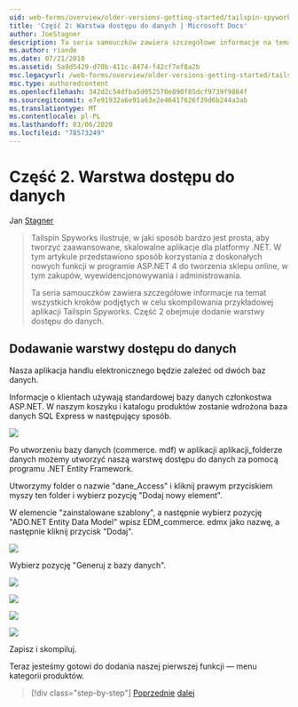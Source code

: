 ```yaml
---
uid: web-forms/overview/older-versions-getting-started/tailspin-spyworks/tailspin-spyworks-part-2
title: 'Część 2: Warstwa dostępu do danych | Microsoft Docs'
author: JoeStagner
description: Ta seria samouczków zawiera szczegółowe informacje na temat wszystkich kroków podjętych w celu skompilowania przykładowej aplikacji Tailspin Spyworks. Część 2 obejmuje dodanie warstwy dostępu do danych.
ms.author: riande
ms.date: 07/21/2010
ms.assetid: 5a9d5429-d70b-411c-8474-f42cf7ef8a2b
msc.legacyurl: /web-forms/overview/older-versions-getting-started/tailspin-spyworks/tailspin-spyworks-part-2
msc.type: authoredcontent
ms.openlocfilehash: 342d2c54dfba5d052570e890f85dcf9739f9884f
ms.sourcegitcommit: e7e91932a6e91a63e2e46417626f39d6b244a3ab
ms.translationtype: MT
ms.contentlocale: pl-PL
ms.lasthandoff: 03/06/2020
ms.locfileid: "78573249"
---
```

# <a name="part-2-data-access-layer"></a>Część 2. Warstwa dostępu do danych

Jan [Stagner](https://github.com/JoeStagner)

> Tailspin Spyworks ilustruje, w jaki sposób bardzo jest prosta, aby tworzyć zaawansowane, skalowalne aplikacje dla platformy .NET. W tym artykule przedstawiono sposób korzystania z doskonałych nowych funkcji w programie ASP.NET 4 do tworzenia sklepu online, w tym zakupów, wyewidencjonowywania i administrowania.
> 
> Ta seria samouczków zawiera szczegółowe informacje na temat wszystkich kroków podjętych w celu skompilowania przykładowej aplikacji Tailspin Spyworks. Część 2 obejmuje dodanie warstwy dostępu do danych.

## <a id="_Toc260221668"></a>Dodawanie warstwy dostępu do danych

Nasza aplikacja handlu elektronicznego będzie zależeć od dwóch baz danych.

Informacje o klientach używają standardowej bazy danych członkostwa ASP.NET. W naszym koszyku i katalogu produktów zostanie wdrożona baza danych SQL Express w następujący sposób.

![](tailspin-spyworks-part-2/_static/image1.jpg)

Po utworzeniu bazy danych (commerce. mdf) w aplikacji aplikacji\_folderze danych możemy utworzyć naszą warstwę dostępu do danych za pomocą programu .NET Entity Framework.

Utworzymy folder o nazwie "dane\_Access" i kliknij prawym przyciskiem myszy ten folder i wybierz pozycję "Dodaj nowy element".

W elemencie "zainstalowane szablony", a następnie wybierz pozycję "ADO.NET Entity Data Model" wpisz EDM\_commerce. edmx jako nazwę, a następnie kliknij przycisk "Dodaj".

![](tailspin-spyworks-part-2/_static/image2.jpg)

Wybierz pozycję "Generuj z bazy danych".

![](tailspin-spyworks-part-2/_static/image1.png)

![](tailspin-spyworks-part-2/_static/image2.png)

![](tailspin-spyworks-part-2/_static/image3.png)

![](tailspin-spyworks-part-2/_static/image3.jpg)

Zapisz i skompiluj.

Teraz jesteśmy gotowi do dodania naszej pierwszej funkcji — menu kategorii produktów.

> [!div class="step-by-step"]
> [Poprzednie](tailspin-spyworks-part-1.md)
> [dalej](tailspin-spyworks-part-3.md)
